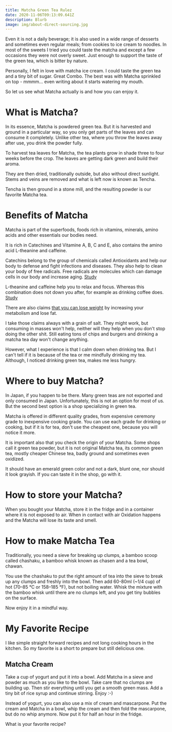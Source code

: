 ```yaml
---
title: Matcha Green Tea Rulez
date: 2020-11-06T09:13:09.641Z
description: Blurb
image: img/about-direct-sourcing.jpg
---
```

Even it is not a daily beverage; it is also used in a wide range of desserts and sometimes even regular meals; from cookies to ice cream to noodles. In most of the sweets I tried you could taste the matcha and except a few occasions they were not overly sweet. Just enough to support the taste of the green tea, which is bitter by nature.

Personally, I felt in love with matcha ice cream. I could taste the green tea and a tiny bit of sugar. Great Combo. The best was with Matcha sprinkled on top - mmmm... even writing about it starts watering my mouth.

So let us see what Matcha actually is and how you can enjoy it.

# What is Matcha?

In its essence, Matcha is powdered green tea. But it is harvested and ground in a particular way, so you only get parts of the leaves and can consume it completely. Unlike other tea, where you throw the leaves away after use, you drink the powder fully.

To harvest tea leaves for Matcha, the tea plants grow in shade three to four weeks before the crop. The leaves are getting dark green and build their aroma.

They are then dried, traditionally outside, but also without direct sunlight. Stems and veins are removed and what is left now is known as Tencha.

Tencha is then ground in a stone mill, and the resulting powder is our favorite Matcha tea.

# Benefits of Matcha

Matcha is part of the superfoods, foods rich in vitamins, minerals, amino acids and other essentials our bodies need. 

It is rich in Catechines and Vitamine A, B, C and E, also contains the amino acid L-theanine and caffeine.

Catechins belong to the group of chemicals called Antioxidants and help our body to defense and fight infections and diseases. They also help to clean your body of free radicals. Free radicals are molecules which can damage cells in our body and increase aging.  [Study](http://www.sciencedirect.com/science/article/pii/S0021967303011336)

L-theanine and caffeine help you to relax and focus. Whereas this combination does not down you after, for example as drinking coffee does. [Study](http://www.sciencedirect.com/science/article/pii/S0301051107001573)

There are also claims [that you can lose weight](http://iv.iiarjournals.org/content/18/1/55.short) by increasing your metabolism and lose fat.

I take those claims always with a grain of salt. They might work, but consuming in masses won't help, neither will they help when you don't stop doing the other shit. Still eating tons of chips and burgers and drinking a matcha tea day won't change anything. 

However, what I experience is that I calm down when drinking tea. But I can't tell if it is because of the tea or me mindfully drinking my tea. Although, I noticed drinking green tea, makes me less hungry.

# Where to buy Matcha?

In Japan, if you happen to be there. Many green teas are not exported and only consumed in Japan. Unfortunately, this is not an option for most of us. But the second best option is a shop specializing in green tea.

Matcha is offered in different quality grades, from expensive ceremony grade to inexpensive cooking grade. You can use each grade for drinking or cooking, but if it is for tea, don't use the cheapest one, because you will notice it more.

It is important also that you check the origin of your Matcha. Some shops call it green tea powder, but it is not original Matcha tea, its common green tea, mostly cheaper Chinese tea, badly ground and sometimes even oxidized.

It should have an emerald green color and not a dark, blunt one, nor should it look grayish. If you can taste it in the shop, go with it.

# How to store your Matcha?

When you bought your Matcha, store it in the fridge and in a container where it is not exposed to air. When in contact with air Oxidation happens and the Matcha will lose its taste and smell.

# How to make Matcha Tea

Traditionally, you need a sieve for breaking up clumps, a bamboo scoop called chashaku, a bamboo whisk known as chasen and a tea bowl, chawan.

You use the chashaku to put the right amount of tea into the sieve to break up any clumps and freshly into the bowl. Then add 60-80ml (~1/4 cup) of hot (70–85 °C or 158–185 °F), but not boiling water. Whisk the mixture with the bamboo whisk until there are no clumps left, and you get tiny bubbles on the surface.

Now enjoy it in a mindful way.

# My Favorite Recipe

I like simple straight forward recipes and not long cooking hours in the kitchen. So my favorite is a short to prepare but still delicious one.

## Matcha Cream

Take a cup of yogurt and put it into a bowl. Add Matcha in a sieve and powder as much as you like to the bowl. Take care that no clumps are building up. Then stir everything until you get a smooth green mass. Add a tiny bit of rice syrup and continue stirring. Enjoy :-)

Instead of yogurt, you can also use a mix of cream and mascarpone. Put the cream and Matcha in a bowl, whip the cream and then fold the mascarpone, but do no whip anymore. Now put it for half an hour in the fridge.

What is your favorite recipe?

